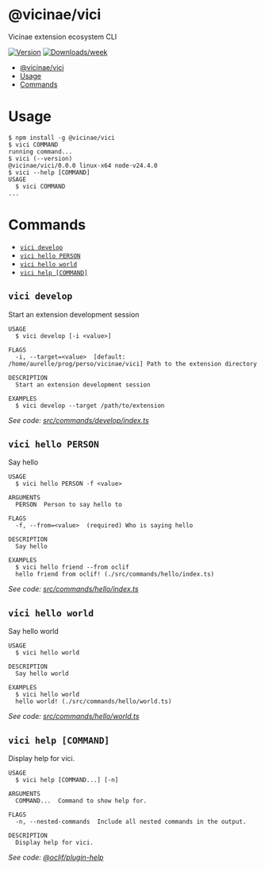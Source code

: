 # @vicinae/vici

Vicinae extension ecosystem CLI

[![Version](https://img.shields.io/npm/v/@vicinae/vici.svg)](https://npmjs.org/package/@vicinae/vici)
[![Downloads/week](https://img.shields.io/npm/dw/@vicinae/vici.svg)](https://npmjs.org/package/@vicinae/vici)

<!-- toc -->
* [@vicinae/vici](#vicinaevici)
* [Usage](#usage)
* [Commands](#commands)
<!-- tocstop -->

# Usage

<!-- usage -->
```sh-session
$ npm install -g @vicinae/vici
$ vici COMMAND
running command...
$ vici (--version)
@vicinae/vici/0.0.0 linux-x64 node-v24.4.0
$ vici --help [COMMAND]
USAGE
  $ vici COMMAND
...
```
<!-- usagestop -->

# Commands

<!-- commands -->
* [`vici develop`](#vici-develop)
* [`vici hello PERSON`](#vici-hello-person)
* [`vici hello world`](#vici-hello-world)
* [`vici help [COMMAND]`](#vici-help-command)

## `vici develop`

Start an extension development session

```
USAGE
  $ vici develop [-i <value>]

FLAGS
  -i, --target=<value>  [default: /home/aurelle/prog/perso/vicinae/vici] Path to the extension directory

DESCRIPTION
  Start an extension development session

EXAMPLES
  $ vici develop --target /path/to/extension
```

_See code: [src/commands/develop/index.ts](https://github.com/vicinaehq/vici/blob/v0.0.0/src/commands/develop/index.ts)_

## `vici hello PERSON`

Say hello

```
USAGE
  $ vici hello PERSON -f <value>

ARGUMENTS
  PERSON  Person to say hello to

FLAGS
  -f, --from=<value>  (required) Who is saying hello

DESCRIPTION
  Say hello

EXAMPLES
  $ vici hello friend --from oclif
  hello friend from oclif! (./src/commands/hello/index.ts)
```

_See code: [src/commands/hello/index.ts](https://github.com/vicinaehq/vici/blob/v0.0.0/src/commands/hello/index.ts)_

## `vici hello world`

Say hello world

```
USAGE
  $ vici hello world

DESCRIPTION
  Say hello world

EXAMPLES
  $ vici hello world
  hello world! (./src/commands/hello/world.ts)
```

_See code: [src/commands/hello/world.ts](https://github.com/vicinaehq/vici/blob/v0.0.0/src/commands/hello/world.ts)_

## `vici help [COMMAND]`

Display help for vici.

```
USAGE
  $ vici help [COMMAND...] [-n]

ARGUMENTS
  COMMAND...  Command to show help for.

FLAGS
  -n, --nested-commands  Include all nested commands in the output.

DESCRIPTION
  Display help for vici.
```

_See code: [@oclif/plugin-help](https://github.com/oclif/plugin-help/blob/v6.2.32/src/commands/help.ts)_
<!-- commandsstop -->
